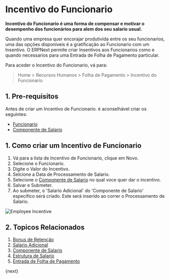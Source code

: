 <!-- add-breadcrumbs -->
# Incentivo do Funcionario

**Incentivo do Funcionario é uma forma de compensar e motivar o desempenho dos funcionários para alem dos seu salario usual.**

Quando uma empresa quer encorajar produtivida entre os seu funcionarios, uma das opções disponiveis é a gratificação ao Funcionario com um Insentivo. O ERPNext  permite criar Insentivos aos Funcionarios como e quando necessarios para uma Entrada de Folha de Pagamento particular.


Para aceder o Incentivo do Funcionario, vá para:
> Home > Recursos Humanos > Folha de Pagamento > Incentivo do Funcionario

## 1. Pre-requisitos

Antes de criar um Incentivo de Funcionario. é aconselhável criar os seguintes:

* [Funcionario](/docs/user/manual/pt/recursos-humanos/funcionario)
* [Componente de Salario](/docs/user/manual/pt/recursos-humanos/componente-de-salário)

## 1. Como criar um Incentivo de Funcionario

1. Vá para a lista de Incentivo de Funcionario, clique em Novo.
1. Selecione o Funcionario.
1. Digite o Valor do Incentivo.
1. Selcione a Data de Processamento de Salario.
1. Selecione o [Componente de Salario](/docs/user/manual/pt/recursos-humanos/commponente-de-salário) no qual voce quer dar o incentivo.
1. Salvar e Submeter.
1. Ao submeter, o 'Salario Adicional' do 'Componente de Salario' especifico será criado. Este será inserido ao correr o Processamento de Salario.

 <img class="screenshot" alt="Employee Incentive" src="/docs/assets/img/human-resources/employee-incentive.png">

## 2. Topicos Relacionados

1. [Bonus de Retenção](/docs/user/manual/pt/recursos-humanos/bonus-de-retenção)
1. [Salario Adicional](/docs/user/manual/pt/recursos-humanos/salário-adicional)
1. [Componente de Salario](/docs/user/manual/pt/recursos-humanos/componente-de-salário)
1. [Estrutura de Salario](/docs/user/manual/pt/recursos-humanos/estrutura-salário)
1. [Entrada de Folha de Pagamento](/docs/user/manual/pt/recursos-humanos/folha-de-pagamento)

{next}
